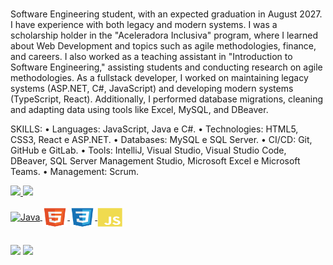 ###
Software Engineering student, with an expected graduation in August 2027. I have experience with both legacy and modern systems. I was a scholarship holder in the "Aceleradora Inclusiva" program, where I learned about Web Development and topics such as agile methodologies, finance, and careers. I also worked as a teaching assistant in "Introduction to Software Engineering," assisting students and conducting research on agile methodologies. As a fullstack developer, I worked on maintaining legacy systems (ASP.NET, C#, JavaScript) and developing modern systems (TypeScript, React). Additionally, I performed database migrations, cleaning and adapting data using tools like Excel, MySQL, and DBeaver.

SKILLS:
•	Languages: JavaScript, Java e C#.
•	Technologies: HTML5, CSS3, React e ASP.NET.
•	Databases: MySQL e SQL Server. 
•	CI/CD: Git, GitHub e GitLab.
•	Tools: IntelliJ, Visual Studio, Visual Studio Code, DBeaver, SQL Server Management Studio, Microsoft Excel e Microsoft Teams. 
•	Management: Scrum.


<div>
  <a href="https://github.com/ogustavodecampos">
  <img height="180em" src="https://github-readme-stats.vercel.app/api?username=ogustavodecampos&show_icons=true&theme=blue-green&include_all_commits=true&count_private=true"/>
  <img height="180em" src="https://github-readme-stats.vercel.app/api/top-langs/?username=ogustavodecampos&layout=compact&langs_count=16&theme=blue-green"/>
</div>

<div style="display: inline_block"><br>
  <img align="center" alt="Java" height="30" width="40" src="https://cdn.jsdelivr.net/gh/devicons/devicon/icons/java/java-original.svg">
  <img align="center" alt="HTML" height="30" width="40" src="https://raw.githubusercontent.com/devicons/devicon/master/icons/html5/html5-original.svg">
  <img align="center" alt="CSS" height="30" width="40" src="https://raw.githubusercontent.com/devicons/devicon/master/icons/css3/css3-original.svg">
  <img align="center" alt="Js" height="30" width="40" src="https://raw.githubusercontent.com/devicons/devicon/master/icons/javascript/javascript-plain.svg">
</div>

##

<div>
 <a href = "mailto:o.gustavodecampos@gmail.com"><img src="https://img.shields.io/badge/-Gmail-%23333?style=for-the-badge&logo=gmail&logoColor=white" target="_blank"></a>
 <a href="https://www.linkedin.com/in/ogustavodecampos/" target="_blank"><img src="https://img.shields.io/badge/-LinkedIn-%230077B5?style=for-the-badge&logo=linkedin&logoColor=white" target="_blank"></a> 
</div>
